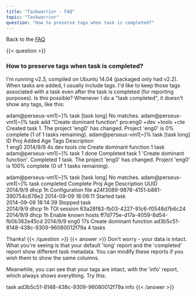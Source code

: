 ```yaml
---
title: "Taskwarrior - FAQ"
topic: "Taskwarrior"
question: "How to preserve tags when task is completed?"
---
```


Back to the [FAQ](/support/faq)

{{< question >}}
### How to preserve tags when task is completed?

I'm running v2.3, compiled on Ubuntu 14.04 (packaged only had v2.2).
When tasks are added, I usually include tags.
I'd like to keep those tags associated with a task even after the task is completed (for reporting purposes).
Is this possible?  Whenever I do a "task completed", it doesn't show any tags, like this:

 

adam@perseus-vm1[~]% task 
[task long]
No matches.
adam@perseus-vm1[~]% task add "Create dominant function" pro:eng0 +dev +tools +cte 
Created task 1.
The project 'eng0' has changed.
Project 'eng0' is 0% complete (1 of 1 tasks remaining).
adam@perseus-vm1[~]% task
[task long]
ID Proj Added      Age Tags          Description             
 1 eng0 2014/9/9   4s  dev tools cte Create dominant function
1 task
adam@perseus-vm1[~]% task 1 done
Completed task 1 'Create dominant function'.
Completed 1 task.
The project 'eng0' has changed.
Project 'eng0' is 100% complete (0 of 1 tasks remaining).

adam@perseus-vm1[~]% task
[task long]
No matches.
adam@perseus-vm1[~]% task completed
Complete   Proj Age Description                        UUID                                
2014/9/9   dhcp 1h  Configuration file                 a24f3089-9878-4151-b881-390754c676e2
                      2014-09-09 18:06:11 Started task                                     
                      2014-09-09 18:14:39 Stopped task                                     
2014/9/9   dhcp 1h  TOI session                        63a28f83-fb03-4227-91c6-f0548d7b6c24
2014/9/9   dhcp 1h  Enable known hosts                 ff7d775e-d17a-4059-8d54-fb0b362e45cd
2014/9/9   eng0 17s Create dominant function           ad3b5c51-8148-438c-9309-96080012f79a
4 tasks
 

  Thanks!
{{< /question >}}
{{< answer >}}
Don't worry - your data is intact.
What you're seeing is that your default 'long' report and the 'completed' report show different task metadata.
You can modify these reports if you wish them to show the same columns.

Meanwhile, you can see that your tags are intact, with the 'info' report, which always shows everything.
Try this:

task ad3b5c51-8148-438c-9309-96080012f79a info
{{< /answer >}}
